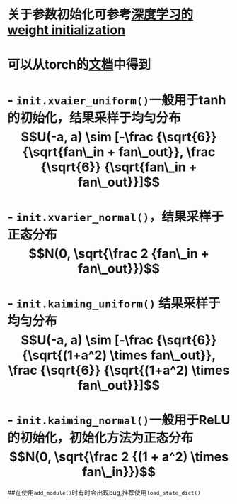 # 关于参数初始化可参考[深度学习的weight initialization](https://zhuanlan.zhihu.com/p/25110150)
# 
# 可以从torch的[文档](http://pytorch.org/docs/master/nn.html?highlight=init%20xavier_normal#torch.nn.init.xavier_normal)中得到
# 
# - `init.xvaier_uniform()`一般用于tanh的初始化，结果采样于均匀分布 $$U(-a, a) \sim [-\frac {\sqrt{6}} {\sqrt{fan\_in + fan\_out}}, \frac {\sqrt{6}} {\sqrt{fan\_in + fan\_out}}]$$
# - `init.xvarier_normal()`，结果采样于正态分布 $$N(0, \sqrt{\frac 2 {fan\_in + fan\_out}})$$
# - `init.kaiming_uniform()` 结果采样于均匀分布 $$U(-a, a) \sim [-\frac {\sqrt{6}} {\sqrt{(1+a^2) \times fan\_out}}, \frac {\sqrt{6}} {\sqrt{(1+a^2) \times fan\_out}}]$$
# - `init.kaiming_normal()`一般用于ReLU的初始化，初始化方法为正态分布 $$N(0, \sqrt{\frac 2 {(1 + a^2) \times fan\_in}})$$


##在使用`add_module()`时有时会出现bug,推荐使用`load_state_dict()`